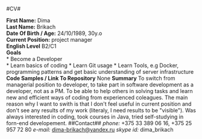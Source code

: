 #CV#

**First Name:** Dima  
**Last Name:** Brikach  
**Date Of Birth / Age:** 24/10/1989, 30y.o  
**Current Position:** project manager  
**English Level** B2/C1  
**Goals**  
    * Become a Developer  
    * Learn basics of coding 
    * Learn Git usage
    * Learn Tools, e.g Docker, programming patterns and get basic understanding of server infrastructure   
**Code Samples / Link To Repository** None
**Summary** To switch from managerial position to developer, to take part in software development as a developer, not as a PM. To be able to help others in solving tasks and learn new and efficient ways of coding from experienced coleagues. 
The main reason why I want to swith is that I don't feel useful in current position and don't see any results of my work (literaly, I need results to be "visible").
Was always interested in coding, took courses in Java, tried self-studying in forn-end developement. 
##Contact##
*phone:* +375 33 389 06 16, +375 25 957 72 80
*e-mail:* dima-brikach@yandex.ru
*skype id:* dima_brikach